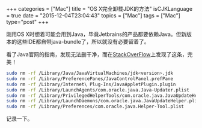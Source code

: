 +++
categories = ["Mac"]
title  = "OS X完全卸载JDK的方法"
isCJKLanguage = true
date = "2015-12-04T23:04:43"
topics = ["Mac"]
tags = ["Mac"]
type="post"
+++


刚用OS X时想着可能会用到Java，毕竟Jetbrains的产品都要依赖Java。但新版本的这些IDE都自带java-bundle了，所以就没有必要留着了。

看了Java官网的指南，发现无法删干净，而在[StackOverFlow](https://stackoverflow.com/questions/19039752/removing-java-8-jdk-from-mac/23092014#23092014)上发现了这条，完美！

```bash
sudo rm -rf /Library/Java/JavaVirtualMachines/jdk<version>.jdk
sudo rm -rf /Library/PreferencePanes/JavaControlPanel.prefPane
sudo rm -rf /Library/Internet\ Plug-Ins/JavaAppletPlugin.plugin
sudo rm -rf /Library/LaunchAgents/com.oracle.java.Java-Updater.plist
sudo rm -rf /Library/PrivilegedHelperTools/com.oracle.java.JavaUpdateHelper
sudo rm -rf /Library/LaunchDaemons/com.oracle.java.JavaUpdateHelper.plist
sudo rm -rf /Library/Preferences/com.oracle.java.Helper-Tool.plist
```

记录一下。

